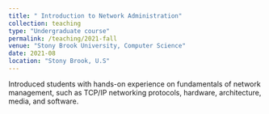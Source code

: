 ```yaml
---
title: " Introduction to Network Administration"
collection: teaching
type: "Undergraduate course"
permalink: /teaching/2021-fall
venue: "Stony Brook University, Computer Science"
date: 2021-08
location: "Stony Brook, U.S"
---
```


Introduced students with hands-on experience on fundamentals of network management, such as TCP/IP networking protocols, hardware, architecture, media, and software.
